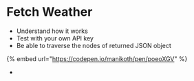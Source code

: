 # Fetch Weather

* Understand how it works
* Test with your own API key
* Be able to traverse the nodes of returned JSON object

{% embed url="https://codepen.io/manikoth/pen/poeoXGV" %}

*
